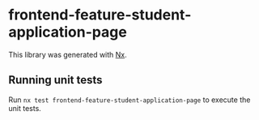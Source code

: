 # frontend-feature-student-application-page

This library was generated with [Nx](https://nx.dev).

## Running unit tests

Run `nx test frontend-feature-student-application-page` to execute the unit tests.
